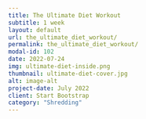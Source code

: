 ```yaml
---
title: The Ultimate Diet Workout
subtitle: 1 week
layout: default
url: the_ultimate_diet_workout/
permalink: the_ultimate_diet_workout/
modal-id: 102
date: 2022-07-24
img: ultimate-diet-inside.png
thumbnail: ultimate-diet-cover.jpg 
alt: image-alt
project-date: July 2022
client: Start Bootstrap
category: "Shredding"
---
```

